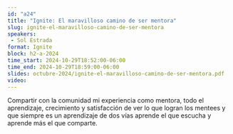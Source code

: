 ```yaml
---
id: "a24"
title: "Ignite: El maravilloso camino de ser mentora"
slug: ignite-el-maravilloso-camino-de-ser-mentora
speakers:
 - Sol Estrada
format: Ignite
block: h2-a-2024
time_start: 2024-10-29T18:52:00-06:00
time_end: 2024-10-29T18:59:00-06:00
slides: octubre-2024/ignite-el-maravilloso-camino-de-ser-mentora.pdf
video: 
---
```


Compartir con la comunidad mi experiencia como mentora,  todo el aprendizaje, crecimiento y satisfacción de ver lo que logran los mentees y que siempre es un aprendizaje de dos vías aprende el que escucha y aprende más el que comparte.